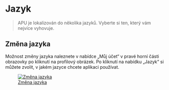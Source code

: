# Jazyk

> APU je lokalizován do několika jazyků. Vyberte si ten, který vám nejvíce vyhovuje.

## Změna jazyka

Možnost změny jazyka naleznete v nabídce „Můj účet“ v pravé horní části obrazovky po kliknutí na profilový obrázek. Po kliknutí na nabídku „Jazyk“ si můžete zvolit, v jakém jazyce chcete aplikaci používat.

<figure>
	<a href="../../assets/images/jazyk/jazyk.jpg" title="Změna jazyka" class="glightbox">
		<img src="../../assets/images/jazyk/jazyk.jpg" alt="Změna jazyka" />
		<figcaption>Změna jazyka</figcaption>
	</a>
</figure>